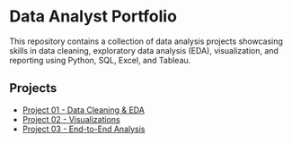 # Data Analyst Portfolio

This repository contains a collection of data analysis projects showcasing skills in data cleaning, exploratory data analysis (EDA), visualization, and reporting using Python, SQL, Excel, and Tableau.

## Projects
- [Project 01 - Data Cleaning & EDA](./project-01-data-cleaning-eda)
- [Project 02 - Visualizations](./project-02-visualizations)
- [Project 03 - End-to-End Analysis](./project-03-end-to-end-analysis)
